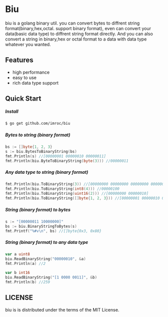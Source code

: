 Biu
==============
biu is a golang binary util.
you can convert bytes to diffrent string format(binary,hex,octal. support binary format),
even can convert your data(basic data type) to diffrent string format directly.
And you can also convert a string in binary,hex or octal format to a data with data type whatever you wanted.


## Features
 * high performance
 * easy to use
 * rich data type support

## Quick Start
##### Install
``` sh
$ go get github.com/imroc/biu
```
##### Bytes to string (binary format)
``` go
bs := []byte{1, 2, 3}
s := biu.BytesToBinaryString(bs)
fmt.Println(s) //[00000001 00000010 00000011]
fmt.Println(biu.ByteToBinaryString(byte(3))) //00000011
```
##### Any data type to string (binary format)
``` go
fmt.Println(biu.ToBinaryString(3)) //[00000000 00000000 00000000 00000000 00000000 00000000 00000000 00000011]
fmt.Println(biu.ToBinaryString(int8(4))) //00000100
fmt.Println(biu.ToBinaryString(uint16(2))) //[00000000 00000010]
fmt.Println(biu.ToBinaryString([]byte{1, 2, 3})) //[00000001 00000010 00000011]
```
##### String (binary format) to bytes
``` go
s := "[00000011 10000000]"
bs := biu.BinaryStringToBytes(s)
fmt.Printf("%#v\n", bs) //[]byte{0x3, 0x80}
```
##### String (binary format) to any data type
``` go
var a uint8
biu.ReadBinaryString("00000010", &a)
fmt.Println(a) //2

var b int16
biu.ReadBinaryString("[1 0000 0011]", &b)
fmt.Println(b) //259
```
## LICENSE
biu is is distributed under the terms of the MIT License.
